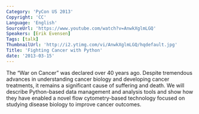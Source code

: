 ```yaml
---
Category: 'PyCon US 2013'
Copyright: 'CC'
Language: 'English'
SourceUrl: 'https://www.youtube.com/watch?v=AnwkXglmLGQ'
Speakers: [Erik Evensen]
Tags: [talk]
ThumbnailUrl: 'http://i2.ytimg.com/vi/AnwkXglmLGQ/hqdefault.jpg'
Title: 'Fighting Cancer with Python'
date: '2013-03-15'
---
```

The “War on Cancer” was declared over 40 years ago. Despite tremendous advances in understanding cancer biology and developing cancer treatments, it remains a significant cause of suffering and death. We will describe Python-based data management and analysis tools and show how they have enabled a novel flow cytometry-based technology focused on studying disease biology to improve cancer outcomes.